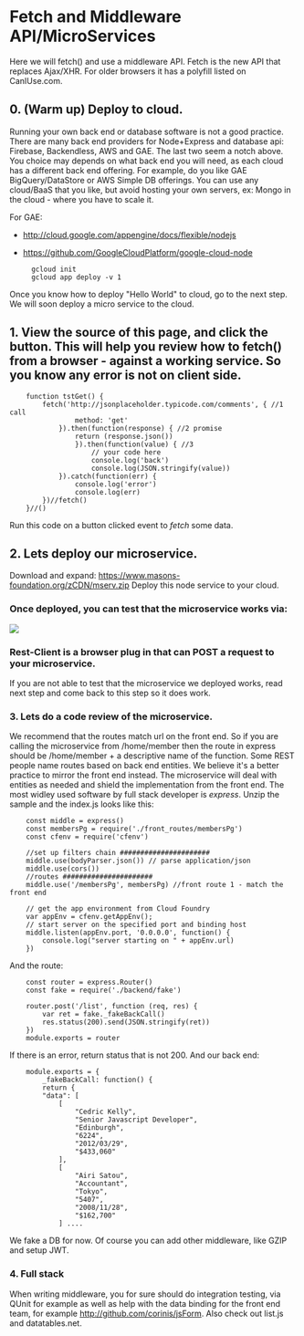 
# Fetch and Middleware API/MicroServices

Here we will fetch() and use a middleware API. Fetch is the new API that replaces Ajax/XHR. For older browsers it has a polyfill listed on CanIUse.com.

## 0. (Warm up) Deploy to cloud.

Running your own back end or database software is not a good practice. There are many back end providers for Node+Express and database api: Firebase, Backendless, AWS and GAE. The last two seem a notch above. You choice may depends on what back end you will need, as each cloud has a different back end offering. For example, do you like GAE BigQuery/DataStore or AWS Simple DB offerings. You can use any cloud/BaaS that you like, but avoid hosting your own servers, ex: Mongo in the cloud - where you have to scale it. 

For GAE:
- <http://cloud.google.com/appengine/docs/flexible/nodejs>
- <https://github.com/GoogleCloudPlatform/google-cloud-node>

		gcloud init 
		gcloud app deploy -v 1

Once you know how to deploy "Hello World" to cloud, go to the next step. We will soon deploy a micro service to the cloud.

## 1. View the source of this page, and click the button. This will help you review how to fetch() from a browser - against a working service. So you know any error is not on client side.
	
	
		function tstGet() {
			fetch('http://jsonplaceholder.typicode.com/comments', { //1 call
					method: 'get'
				}).then(function(response) { //2 promise
					return (response.json())
					}).then(function(value) { //3
						// your code here
						console.log('back')
						console.log(JSON.stringify(value))
				}).catch(function(err) {
					console.log('error')
					console.log(err)
			})//fetch()
		}//()

Run this code on a button clicked event to *fetch* some data.

## 2. Lets deploy our microservice.

Download and expand: <https://www.masons-foundation.org/zCDN/mserv.zip>
Deploy this node service to your cloud.


### Once deployed, you can test that the microservice works via:
![](/post/fetch/rest_test.png)

### Rest-Client is a browser plug in that can POST a request to your microservice.

If you are not able to test that the microservice we deployed works, read next step and come back to this step so it does work.

### 3. Lets do a code review of the microservice. 

We recommend that the routes match url on the front end. So if you are calling the microservice from /home/member then the route in express should be /home/member + a descriptive name of the function. Some REST people name routes based on back end entities. We believe it's a better practice to mirror the front end instead. The microservice will deal with entities as needed and shield the implementation from the front end. The most widley used software by full stack developer is *express*. Unzip the sample and the index.js looks like this:

		const middle = express()
		const membersPg = require('./front_routes/membersPg')
		const cfenv = require('cfenv')

		//set up filters chain ###################### 
		middle.use(bodyParser.json()) // parse application/json
		middle.use(cors())
		//routes ###################### 
		middle.use('/membersPg', membersPg) //front route 1 - match the front end

		// get the app environment from Cloud Foundry
		var appEnv = cfenv.getAppEnv();
		// start server on the specified port and binding host
		middle.listen(appEnv.port, '0.0.0.0', function() {
			console.log("server starting on " + appEnv.url)
		})

And the route:

		const router = express.Router()
		const fake = require('./backend/fake')

		router.post('/list', function (req, res) {
			var ret = fake._fakeBackCall()
			res.status(200).send(JSON.stringify(ret))
		})
		module.exports = router

If there is an error, return status that is not 200. 
And our back end:

		module.exports = {
			_fakeBackCall: function() {
			return {
			"data": [
				[
					"Cedric Kelly",
					"Senior Javascript Developer",
					"Edinburgh",
					"6224",
					"2012/03/29",
					"$433,060"
				],
				[
					"Airi Satou",
					"Accountant",
					"Tokyo",
					"5407",
					"2008/11/28",
					"$162,700"
				] ....

We fake a DB for now. Of course you can add other middleware, like GZIP and setup JWT.


### 4. Full stack

When writing middleware, you for sure should do integration testing, via QUnit for example as well as help with the data binding for the front end team, for example <http://github.com/corinis/jsForm>. Also check out list.js and datatables.net.

